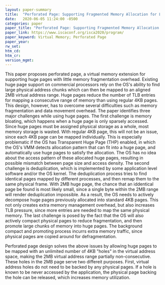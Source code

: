 ```yaml
---
layout: paper-summary
title:  "Perforated Page: Supporting Fragmented Memory Allocation for Large Pages"
date:   2020-06-05 11:24:00 -0500
categories: paper
paper_title: "Perforated Page: Supporting Fragmented Memory Allocation for Large Pages"
paper_link: https://www.iscaconf.org/isca2020/program/
paper_keyword: Virtual Memory; Perforated Page
paper_year: 
rw_set:
htm_cd:
htm_cr:
version_mgmt:
---
```


This paper proposes perforated page, a virtual memory extension for supporting huge pages with little memory fragmentation
overhead. Existing huge page support on commercial processors rely on the OS's ability to find large physical address 
chunks which can then be mapped to an aligned 2MB virtual address range. Huge pages reduce the number of TLB entries
for mapping a consecutive range of memory than using regular 4KB pages. This design, however, has to overcome several 
difficulties such as memory fragmentation and data movement overhead. The paper identifies three major challenges 
while using huge pages. The first challenge is memory bloating, which happens when a huge page is only sparsely accessed.
Since huge pages must be assigned physical storage as a whole, most memory storage is wasted. With regular 4KB page,
this will not be an issue, since each 4KB page can be mapped individually. This is especially problematic if the OS
has Transparent Huge Page (THP) enabled, in which the OS's VMM detects allocation pattern that can fit into a huge page,
and automatically use huge pages to satisfy the allocation. The OS has no idea about the access pattern of these allocated
huge pages, resulting in possible mismatch between page size and access density.
The second challenge is deduplication, which is implemented by some application level software and/or the OS kernel.
The deduplication process tries to find identical pages mapped by different processes, and then remap them to the same
physical frame. With 2MB huge page, the chance that an iddentical page be found is most likely small, since a single byte
within the 2MB range will render deduplication impossible. As a result, the OS needs to actively decompose huge pages 
previously allocated into standard 4KB pages. This not only creates extra memory management overhead, but also increases
TLB pressure, since more entries are needed to map the same physical memory. 
The last challenge is posed by the fact that the OS will also actively compact physical pages to reduce fragmentation,
and then promote large chunks of memory into huge pages. The background compact and promoting process incurrs extra 
memory traffic, since physical pages are copied around for defragmentation. 

Perforated page design solves the above issues by allowing huge pages to be mapped with an unlimited number of 4KB "holes" 
in the virtual address space, making the 2MB virtual address range partially non-consecutive. These holes in the 2MB page
serve two differeit purposes. First, virtual address holes do not need to be backed by any physical pages. If a hole
is known to be never accessed by the application, the physical page backing the hole can be released, which increases
memory utilization.
